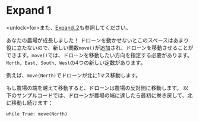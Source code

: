 # Expand 1
<unlock=for>また、[Expand_2](docs/unlocks/expand_2.md)も参照してください。

</unlock>あなたの農場が成長しました！ ドローンを動かせないとこのスペースはあまり役に立たないので、新しい関数`move()`が追加され、ドローンを移動させることができます。`move()`では、ドローンを移動したい方向を指定する必要があります。`North, East, South, West`の4つの新しい定数があります。

例えば、`move(North)`でドローンが北に1マス移動します。

もし農場の端を越えて移動すると、ドローンは農場の反対側に移動します。
以下のサンプルコードでは、ドローンが農場の端に達したら最初に巻き戻して、北に移動し続けます：

`while True:
	move(North)`
